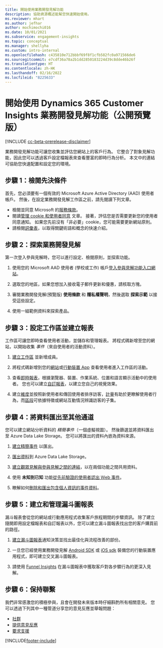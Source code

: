 ```yaml
---
title: 開始使用業務開發見解功能
description: 協助資源概述能幫您快速開始使用。
ms.reviewer: mhart
ms.author: jefhar
author: mochimochi016
ms.date: 10/01/2021
ms.subservice: engagement-insights
ms.topic: conceptual
ms.manager: shellyha
ms.custom: intro-internal
ms.openlocfilehash: c435810e712bbbf69f8f1cfb582fc0a971566de6
ms.sourcegitcommit: e7cdf36a78a2b1dd2850183224d39c8dde46b26f
ms.translationtype: HT
ms.contentlocale: zh-HK
ms.lasthandoff: 02/16/2022
ms.locfileid: "8225633"
---
```

# <a name="get-started-with-dynamics-365-customer-insights-engagement-insights-capability-public-preview"></a>開始使用 Dynamics 365 Customer Insights 業務開發見解功能（公開預覽版）

[!INCLUDE [cc-beta-prerelease-disclaimer](includes/cc-beta-prerelease-disclaimer.md)]

業務開發見解功能可讓您收集並評估您網站上的客戶行為。 它整合了對象見解功能，因此您可以透過客戶設定檔報表來查看豐富的即時行為分析。 本文中的連結可協助您快速配置和設定您的環境。

## <a name="step-1-review-prerequisites"></a>步驟 1：檢閱先決條件

首先，您必須要有一個有效的 Microsoft Azure Active Directory (AAD) 使用者帳戶。 然後，在設定業務開發見解工作區之前，請先閱讀下列文章。

- 檢閱並同意 Microsoft 的[服務條款](terms-of-service.md)。  
- 閱讀[管理 cookie 和使用者同意](user-consent-storage.md) 文章。 接著，評估您是否需要更新您的使用者同意通知。 如果您先前沒有「非必要」cookie，您可能需要更新網站原則。
- 請檢閱[詞彙表](glossary.md)，以取得關鍵術語和概念的快速介紹。

## <a name="step-2-explore-engagement-insights"></a>步驟 2：探索業務開發見解

第一次登入參與見解時，您可以進行設定、檢閱原則，並探索功能。

1. 使用您的 Microsoft AAD 使用者 (學校或工作) 帳戶[登入參與見解功能入口網站](https://home.ci.ai.dynamics.com/app/engagement-insights)。

1. 選取您的地區，如果您想加入接收電子郵件更新和優惠，請核取方塊。

1. 審閱業務開發見解(預覽版) **使用條款** 和 **隱私權聲明**，然後選取 **探索示範** 以接受這些設定。

1. 使用一組範例資料來探索產品。

##  <a name="step-3-set-up-a-workspace-and-create-reports"></a>步驟 3：設定工作區並建立報表

工作區可讓您即時查看使用者活動，並儲存和管理報表。 將程式碼新增至您的網站，以開始收集 *事件*（來自使用者的活動資料）。

1. [建立工作區](create-workspace.md) 並新增成員。

1. 將程式碼新增到您的[網站](instrument-website.md)或[行動裝置 App](developer-resources.md#capture-events-from-mobile-apps) 查看使用者進入工作區的活動。

1. 查看[即時報表](view-reports.md)，根據瀏覽器、裝置、作業系統、位置和語言顯示活動中的使用者。 您也可以建立[自訂報表](custom-reports.md)，以建立您自己的視覺效果。

1. 建立[維度](dimensions.md)並按照新使用者和傳回使用者排序訪客，[計量](metrics.md)有助於更瞭解使用者行為，而[區段](segments.md)可依據特徵或網站互動情況辨識訪客的子集。
    
## <a name="step-4-export-data-to-other-channels"></a>步驟 4：將資料匯出至其他通道

您可以建立網站分析資料的 *精簡事件*（一個虛擬視圖）。 然後篩選並將資料匯出至 Azure Data Lake Storage。 您可以將匯出的資料內嵌為資料來源。

1. [建立精簡事件](refined-events.md) 以匯出。

1. [匯出資料](export-events.md)到 Azure Data Lake Storage。

1. [建立觀眾見解與參與見解之間的連結](integrate-audience-insights-engagement-insights.md)，以在兩個功能之間共用資料。

1. 使用 **未知到已知** 功能[從先前驗證的使用者認出 Ｗeb 事件](unknown-to-known.md)。

1. 瞭解如何[刪除和匯出包含個人資訊的事件資料](delete-export-personal-data.md)。

## <a name="step-5-create-and-manage-funnel-reports"></a>步驟 5：建立和管理漏斗圖報表

漏斗報表會從您的網站或行動應用程式收集客戶旅程期間的步驟資訊。 除了建立隨開即用設定檔報表和自訂報表以外，您可以建立漏斗圖報表找出您的客戶購買前的路徑。 

1. [建立漏斗圖報表](funnel-reports.md)通知決策並找出最佳化與流程改善的部份。

1. 一旦您已經使用業務開發見解 [Android SDK](get-started-android.md) 或 [iOS sdk](get-started-ios.md) 裝備您的行動裝置應用程式，即可建立交叉漏斗圖報表。

1. 請使用 [Funnel Insights](funnel-reports.md#funnel-insights) 在漏斗圖報表中獲取客戶對各步驟行為的更深入見解。
 
## <a name="step-6-stay-connected"></a>步驟 6：保持聯繫

我們非常感激您的積極參與，且會在開發未來版本時仔細斟酌所有相關意見。 您可以透過下列其中一種管道分享您的意見反應並舉報問題：
- [社群](https://go.microsoft.com/fwlink/?linkid=2141648)
- [提供意見反應](https://go.microsoft.com/fwlink/?linkid=2143222)
- [要求支援](https://go.microsoft.com/fwlink/?linkid=2145734) 


[!INCLUDE[footer-include](../includes/footer-banner.md)]
